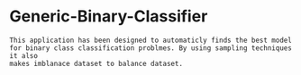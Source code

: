 # Generic-Binary-Classifier

```
This application has been designed to automaticly finds the best model for binary class classification problmes. By using sampling techniques it also
makes imblanace dataset to balance dataset.
```
